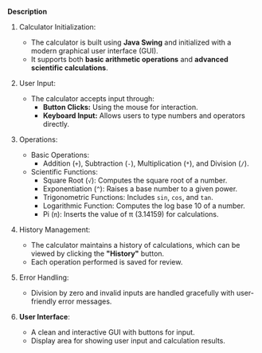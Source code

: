 **Description**

1. Calculator Initialization:
   - The calculator is built using **Java Swing** and initialized with a modern graphical user interface (GUI).  
   - It supports both **basic arithmetic operations** and **advanced scientific calculations**.

2. User Input: 
   - The calculator accepts input through:  
     - **Button Clicks:** Using the mouse for interaction.  
     - **Keyboard Input:** Allows users to type numbers and operators directly.

3. Operations: 
   - Basic Operations:
     - Addition (`+`), Subtraction (`-`), Multiplication (`*`), and Division (`/`).  
   - Scientific Functions: 
     - Square Root (`√`): Computes the square root of a number.  
     - Exponentiation (`^`): Raises a base number to a given power.  
     - Trigonometric Functions: Includes `sin`, `cos`, and `tan`.  
     - Logarithmic Function: Computes the log base 10 of a number.  
     - Pi (`π`): Inserts the value of π (3.14159) for calculations.

4. History Management:  
   - The calculator maintains a history of calculations, which can be viewed by clicking the **"History"** button.  
   - Each operation performed is saved for review.

5. Error Handling:
   - Division by zero and invalid inputs are handled gracefully with user-friendly error messages.

6. **User Interface**: 
   - A clean and interactive GUI with buttons for input.  
   - Display area for showing user input and calculation results.
     
  
